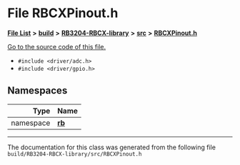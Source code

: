 
# File RBCXPinout.h


[**File List**](files.md) **>** [**build**](dir_4fef79e7177ba769987a8da36c892c5f.md) **>** [**RB3204-RBCX-library**](dir_6e2f6bf38ad600996f360c484704d30b.md) **>** [**src**](dir_2fb57cfb6554052417264f60890e0af6.md) **>** [**RBCXPinout.h**](_r_b_c_x_pinout_8h.md)

[Go to the source code of this file.](_r_b_c_x_pinout_8h_source.md)



* `#include <driver/adc.h>`
* `#include <driver/gpio.h>`









## Namespaces

| Type | Name |
| ---: | :--- |
| namespace | [**rb**](namespacerb.md) <br> |















------------------------------
The documentation for this class was generated from the following file `build/RB3204-RBCX-library/src/RBCXPinout.h`